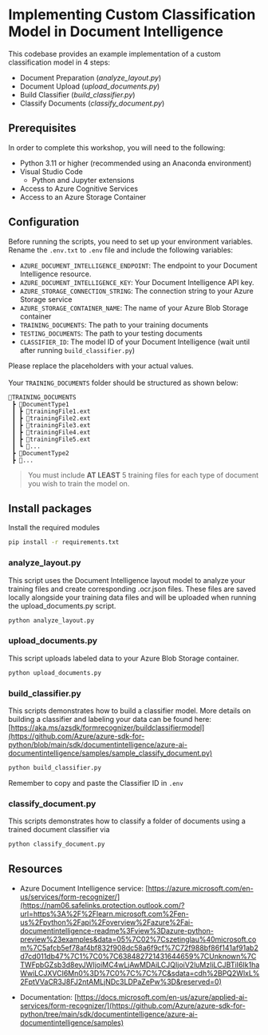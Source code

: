 # Implementing Custom Classification Model in Document Intelligence

This codebase provides an example implementation of a custom classification model in 4 steps:

- Document Preparation (_analyze_layout.py_)
- Document Upload (_upload_documents.py_)
- Build Classifier (_build_classifier.py_)
- Classify Documents (_classify_document.py_)

## Prerequisites

In order to complete this workshop, you will need to the following:

- Python 3.11 or higher (recommended using an Anaconda environment)
- Visual Studio Code
  - Python and Jupyter extensions
- Access to Azure Cognitive Services
- Access to an Azure Storage Container

## Configuration

Before running the scripts, you need to set up your environment variables. Rename the `.env.txt` to `.env` file and include the following variables:

- `AZURE_DOCUMENT_INTELLIGENCE_ENDPOINT`: The endpoint to your Document Intelligence resource.
- `AZURE_DOCUMENT_INTELLIGENCE_KEY`: Your Document Intelligence API key.
- `AZURE_STORAGE_CONNECTION_STRING`: The connection string to your Azure Storage service
- `AZURE_STORAGE_CONTAINER_NAME`: The name of your Azure Blob Storage container
- `TRAINING_DOCUMENTS`: The path to your training documents
- `TESTING_DOCUMENTS`: The path to your testing documents
- `CLASSIFIER_ID`: The model ID of your Document Intelligence (wait until after running ```build_classifier.py```)

Please replace the placeholders with your actual values.  
<br/>
Your `TRAINING_DOCUMENTS` folder should be structured as shown below:
```
📂TRAINING_DOCUMENTS
 ┣ 📂DocumentType1
 ┃ ┣ 📜trainingFile1.ext
 ┃ ┣ 📜trainingFile2.ext
 ┃ ┣ 📜trainingFile3.ext
 ┃ ┣ 📜trainingFile4.ext
 ┃ ┣ 📜trainingFile5.ext
 ┃ ┗ 📜...
 ┣ 📂DocumentType2
 ┣ 📂...
```
> You must include **AT LEAST** 5 training files for each type of document you wish to train the model on.

## Install packages

Install the required modules
```bash
pip install -r requirements.txt
```

### analyze_layout.py

This script uses the Document Intelligence layout model to analyze your training files and create corresponding .ocr.json files.
These files are saved locally alongside your training data files and will be uploaded when running the upload_documents.py script.

```bash
python analyze_layout.py
```

### upload_documents.py

This script uploads labeled data to your Azure Blob Storage container.

```bash
python upload_documents.py
```

### build_classifier.py

This scripts demonstrates how to build a classifier model. More details on building a classifier and labeling your data can be found here: [https://aka.ms/azsdk/formrecognizer/buildclassifiermodel](https://github.com/Azure/azure-sdk-for-python/blob/main/sdk/documentintelligence/azure-ai-documentintelligence/samples/sample_classify_document.py)

```bash
python build_classifier.py
```

Remember to copy and paste the Classifier ID in ```.env```

### classify_document.py

This scripts demonstrates how to classify a folder of documents using a trained document classifier via 

```bash
python classify_document.py
```

## Resources
- Azure Document Intelligence service: [https://azure.microsoft.com/en-us/services/form-recognizer/](https://nam06.safelinks.protection.outlook.com/?url=https%3A%2F%2Flearn.microsoft.com%2Fen-us%2Fpython%2Fapi%2Foverview%2Fazure%2Fai-documentintelligence-readme%3Fview%3Dazure-python-preview%23examples&data=05%7C02%7Cszetinglau%40microsoft.com%7C5afcb5ef78af4bf832f908dc58a6f9cf%7C72f988bf86f141af91ab2d7cd011db47%7C1%7C0%7C638482721431644659%7CUnknown%7CTWFpbGZsb3d8eyJWIjoiMC4wLjAwMDAiLCJQIjoiV2luMzIiLCJBTiI6Ik1haWwiLCJXVCI6Mn0%3D%7C0%7C%7C%7C&sdata=cdh%2BPQ2WlxL%2FptVVaCR3J8FJ2ntAMLjNDc3LDPaZePw%3D&reserved=0)

- Documentation: [https://docs.microsoft.com/en-us/azure/applied-ai-services/form-recognizer/](https://github.com/Azure/azure-sdk-for-python/tree/main/sdk/documentintelligence/azure-ai-documentintelligence/samples)
